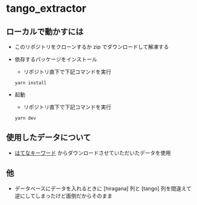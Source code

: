 # tango_extractor
## ローカルで動かすには
- このリポジトリをクローンするか zip でダウンロードして解凍する

- 依存するパッケージをインストール
  - リポジトリ直下で下記コマンドを実行
  ```
  yarn install
  ```

- 起動
  - リポジトリ直下で下記コマンドを実行
  ```
  yarn dev
  ```

## 使用したデータについて
- [はてなキーワード](http://developer.hatena.ne.jp/ja/documents/keyword/misc/catalog) からダウンロードさせていただいたデータを使用

## 他
- データベースにデータを入れるときに [hiragana] 列と [tango] 列を間違えて逆にしてしまったけど面倒だからそのまま
